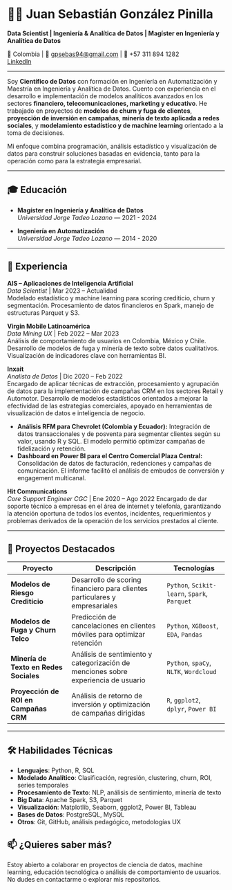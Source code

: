 # 👨‍💻 Juan Sebastián González Pinilla

**Data Scientist | Ingeniería & Analítica de Datos | Magíster en Ingeniería y Analítica de Datos**

📍 Colombia | 📧 gpsebas94@gmail.com | 📱 +57 311 894 1282  
[LinkedIn](https://www.linkedin.com/in/gpsebas94) 

---

Soy **Científico de Datos** con formación en Ingeniería en Automatización y Maestría en Ingeniería y Analítica de Datos. Cuento con experiencia en el desarrollo e implementación de modelos analíticos avanzados en los sectores **financiero, telecomunicaciones, marketing y educativo**. He trabajado en proyectos de **modelos de churn y fuga de clientes**, **proyección de inversión en campañas**, **minería de texto aplicada a redes sociales**, y **modelamiento estadístico y de machine learning** orientado a la toma de decisiones.

Mi enfoque combina programación, análisis estadístico y visualización de datos para construir soluciones basadas en evidencia, tanto para la operación como para la estrategia empresarial.

---

## 🎓 Educación

- **Magíster en Ingeniería y Analítica de Datos**  
  *Universidad Jorge Tadeo Lozano* — 2021 - 2024

- **Ingeniería en Automatización**  
  *Universidad Jorge Tadeo Lozano* — 2014 - 2020

---

## 💼 Experiencia 

**AIS – Aplicaciones de Inteligencia Artificial**  
_Data Scientist_ | Mar 2023 – Actualidad  
Modelado estadístico y machine learning para scoring crediticio, churn y segmentación. Procesamiento de datos financieros en Spark, manejo de estructuras Parquet y S3.

**Virgin Mobile Latinoamérica**  
_Data Mining UX_ | Feb 2022 – Mar 2023  
Análisis de comportamiento de usuarios en Colombia, México y Chile. Desarrollo de modelos de fuga y minería de texto sobre datos cualitativos. Visualización de indicadores clave con herramientas BI.

**Inxait**  
_Analista de Datos_ | Dic 2020 – Feb 2022  
Encargado de aplicar técnicas de extracción, procesamiento y agrupación de datos para la implementación de campañas CRM en los sectores Retail y Automotor. Desarrollo de modelos estadísticos orientados a mejorar la efectividad de las estrategias comerciales, apoyado en herramientas de visualización de datos e inteligencia de negocio.
- **Análisis RFM para Chevrolet (Colombia y Ecuador):** Integración de datos transaccionales y de posventa para segmentar clientes según su valor, usando R y SQL. El modelo permitió optimizar campañas de fidelización y retención.
- **Dashboard en Power BI para el Centro Comercial Plaza Central:** Consolidación de datos de facturación, redenciones y campañas de comunicación. El informe facilitó el análisis de embudos de conversión y engagement multicanal.

**Hit Communications**  
_Core Support Engineer CGC_ | Ene 2020 – Ago 2022
Encargado de dar soporte técnico a empresas en el área de internet y telefonía, garantizando la atención oportuna de todos los eventos, incidentes, requerimientos y problemas derivados de la operación de los servicios prestados al cliente.

---

## 🚀 Proyectos Destacados

| Proyecto | Descripción | Tecnologías |
|---------|-------------|-------------|
| **Modelos de Riesgo Crediticio** | Desarrollo de scoring financiero para clientes particulares y empresariales | `Python`, `Scikit-learn`, `Spark`, `Parquet` |
| **Modelos de Fuga y Churn Telco** | Predicción de cancelaciones en clientes móviles para optimizar retención | `Python`, `XGBoost`, `EDA`, `Pandas` |
| **Minería de Texto en Redes Sociales** | Análisis de sentimiento y categorización de menciones sobre experiencia de usuario | `Python`, `spaCy`, `NLTK`, `Wordcloud` |
| **Proyección de ROI en Campañas CRM** | Análisis de retorno de inversión y optimización de campañas dirigidas | `R`, `ggplot2`, `dplyr`, `Power BI` |


---

## 🛠️ Habilidades Técnicas

- **Lenguajes**: Python, R, SQL
- **Modelado Analítico**: Clasificación, regresión, clustering, churn, ROI, series temporales
- **Procesamiento de Texto**: NLP, análisis de sentimiento, minería de texto
- **Big Data**: Apache Spark, S3, Parquet
- **Visualización**: Matplotlib, Seaborn, ggplot2, Power BI, Tableau
- **Bases de Datos**: PostgreSQL, MySQL
- **Otros**: Git, GitHub, análisis pedagógico, metodologías UX



## 📫 ¿Quieres saber más?

Estoy abierto a colaborar en proyectos de ciencia de datos, machine learning, educación tecnológica o análisis de comportamiento de usuarios.  
No dudes en contactarme o explorar mis repositorios.


